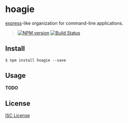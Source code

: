 # hoagie

[express][express]-like organization for command-line applications.

> [![NPM version][npm-badge]][npm]
> [![Build Status][travis-badge]][travis-ci]

## Install

`$ npm install hoagie --save`

## Usage

**TODO**

## License

[ISC License][LICENSE]

[express]: https://github.com/strongloop/express
[npm]: http://badge.fury.io/js/hoagie
[npm-badge]: https://badge.fury.io/js/hoagie.svg
[travis-ci]: https://travis-ci.org/jeremyruppel/hoagie
[travis-badge]: https://travis-ci.org/jeremyruppel/hoagie.svg?branch=master
[LICENSE]: https://github.com/jeremyruppel/hoagie/blob/master/LICENSE
